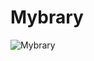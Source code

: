 # Mybrary

![Mybrary](https://media-exp1.licdn.com/dms/image/C562DAQGC6kuyMzx9zA/profile-treasury-image-shrink_1280_1280/0/1635444611725?e=1636567200&v=beta&t=XGJP8QldhQTWL4Bo2kOd3SsF30Hto5yn6j-lTVqUywU)
